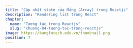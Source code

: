 ```yaml
---
title: "Cập nhật state của Mảng (Array) trong Reactjs"
description: "Rendering list trong React"
chapter:
  name: "Tương tác trong Reactjs"
  slug: "chuong-04-tuong-tac-trong-reactjs"
image: https://kungfutech.edu.vn/thumbnail.png
position: 7
---
```

